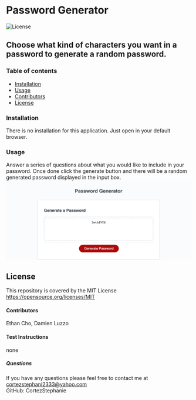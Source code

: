 #  Password Generator 
![License](https://img.shields.io/badge/License-MIT-yellow.svg)
##  Choose what kind of characters you want in a password to generate a random password.
### Table of contents
- [Installation](#installation)
- [Usage](#usage)
- [Contributors](#contributors)
- [License](#license)
### Installation
There is no installation for this application. Just open in your default browser.
### Usage
Answer a series of questions about what you would like to include in your password. Once done click the generate button and there will be a random generated password displayed in the input box. 
![password](/assets/images/withpassword.png "passwordgenerator")
## License
This repository is covered by the MIT License  <br> 
https://opensource.org/licenses/MIT
#### Contributors
Ethan Cho, Damien Luzzo
#### Test Instructions
none
##### Questions
If you have any questions please feel free to contact me at cortezstephani2333@yahoo.com <br>
GitHub: CortezStephanie 
